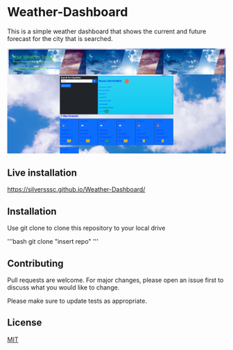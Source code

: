 # Weather-Dashboard
This is a simple weather dashboard that shows the current and future forecast for the city that is searched.


![Preview of the project](./weather-dashboard.png)

## Live installation

https://silversssc.github.io/Weather-Dashboard/


## Installation

Use git clone to clone this repository to your local drive

'''bash
git clone "insert repo"
'''

## Contributing
Pull requests are welcome. For major changes, please open an issue first to discuss what you would like to change.

Please make sure to update tests as appropriate.

## License
[MIT](https://choosealicense.com/licenses/mit/)
